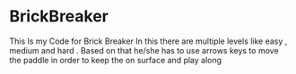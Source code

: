 # BrickBreaker
This Is my Code for Brick Breaker
In this there are multiple levels like easy , medium and hard . Based on that he/she has to use arrows keys to move the paddle in order to keep the on surface and play along
